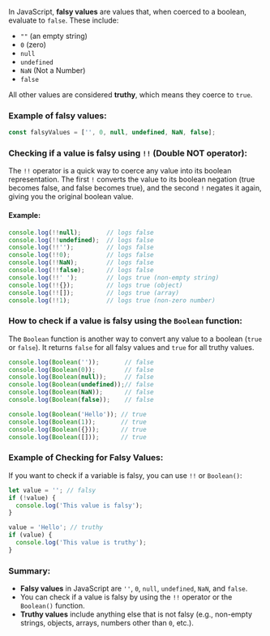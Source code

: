 In JavaScript, **falsy values** are values that, when coerced to a boolean, evaluate to `false`. These include:

- `""` (an empty string)
- `0` (zero)
- `null`
- `undefined`
- `NaN` (Not a Number)
- `false`

All other values are considered **truthy**, which means they coerce to `true`.

### Example of falsy values:
```js
const falsyValues = ['', 0, null, undefined, NaN, false];
```

### Checking if a value is falsy using `!!` (Double NOT operator):
The `!!` operator is a quick way to coerce any value into its boolean representation. The first `!` converts the value to its boolean negation (true becomes false, and false becomes true), and the second `!` negates it again, giving you the original boolean value.

#### Example:
```js
console.log(!!null);       // logs false
console.log(!!undefined);  // logs false
console.log(!!'');         // logs false
console.log(!!0);          // logs false
console.log(!!NaN);        // logs false
console.log(!!false);      // logs false
console.log(!!' ');        // logs true (non-empty string)
console.log(!!{});         // logs true (object)
console.log(!![]);         // logs true (array)
console.log(!!1);          // logs true (non-zero number)
```

### How to check if a value is falsy using the `Boolean` function:
The `Boolean` function is another way to convert any value to a boolean (`true` or `false`). It returns `false` for all falsy values and `true` for all truthy values.

```js
console.log(Boolean(''));       // false
console.log(Boolean(0));        // false
console.log(Boolean(null));     // false
console.log(Boolean(undefined));// false
console.log(Boolean(NaN));      // false
console.log(Boolean(false));    // false

console.log(Boolean('Hello')); // true
console.log(Boolean(1));       // true
console.log(Boolean({}));      // true
console.log(Boolean([]));      // true
```

### Example of Checking for Falsy Values:
If you want to check if a variable is falsy, you can use `!!` or `Boolean()`:

```js
let value = ''; // falsy
if (!value) {
  console.log('This value is falsy');
}

value = 'Hello'; // truthy
if (value) {
  console.log('This value is truthy');
}
```

### Summary:
- **Falsy values** in JavaScript are `''`, `0`, `null`, `undefined`, `NaN`, and `false`.
- You can check if a value is falsy by using the `!!` operator or the `Boolean()` function.
- **Truthy values** include anything else that is not falsy (e.g., non-empty strings, objects, arrays, numbers other than `0`, etc.).